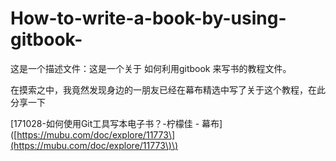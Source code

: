 # How-to-write-a-book-by-using-gitbook-

这是一个描述文件：这是一个关于 如何利用gitbook 来写书的教程文件。

在摸索之中，我竟然发现身边的一朋友已经在幕布精选中写了关于这个教程，在此分享一下

\[171028-如何使用Git工具写本电子书？-柠檬佳 - 幕布\]\([https://mubu.com/doc/explore/11773\](https://mubu.com/doc/explore/11773\)\)

